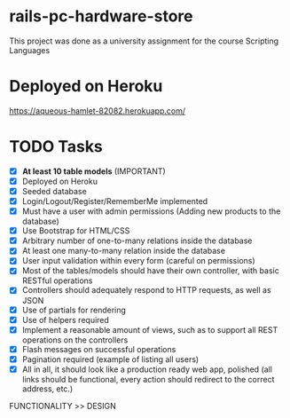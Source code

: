 # rails-pc-hardware-store
This project was done as a university assignment for the course Scripting Languages

# Deployed on Heroku
https://aqueous-hamlet-82082.herokuapp.com/

# TODO Tasks
- [X] **At least 10 table models** (IMPORTANT)
- [x] Deployed on Heroku
- [X] Seeded database
- [X] Login/Logout/Register/RememberMe implemented
- [X] Must have a user with admin permissions (Adding new products to the database)
- [X] Use Bootstrap for HTML/CSS
- [X] Arbitrary number of one-to-many relations inside the database
- [X] At least one many-to-many relation inside the database
- [X] User input validation within every form (careful on permissions)
- [X] Most of the tables/models should have their own controller, with basic RESTful operations
- [X] Controllers should adequately respond to HTTP requests, as well as JSON
- [X] Use of partials for rendering
- [X] Use of helpers required
- [X] Implement a reasonable amount of views, such as to support all REST operations on the controllers
- [X] Flash messages on successful operations
- [X] Pagination required (example of listing all users)
- [X] All in all, it should look like a production ready web app, polished (all links should be functional, every action should redirect to the correct address, etc.)

FUNCTIONALITY >> DESIGN

